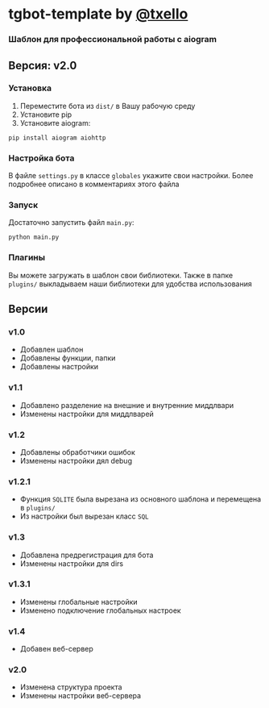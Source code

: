 # tgbot-template by [@txello](https://github.com/txello)

### Шаблон для профессиональной работы с aiogram
## Версия: v2.0

### Установка
1. Переместите бота из ```dist/``` в Вашу рабочую среду
2. Установите pip
3. Установите aiogram:
```console
pip install aiogram aiohttp
```

### Настройка бота
В файле ```settings.py``` в классе ```globales``` укажите свои настройки.
Более подробнее описано в комментариях этого файла

### Запуск
Достаточно запустить файл ```main.py```:
```console
python main.py
```


### Плагины
Вы можете загружать в шаблон свои библиотеки.
Также в папке ```plugins/``` выкладываем наши библиотеки для удобства использования


## Версии

### v1.0
* Добавлен шаблон
* Добавлены функции, папки
* Добавлены настройки

### v1.1
* Добавлено разделение на внешние и внутренние миддлвари
* Изменены настройки для миддлварей

### v1.2
* Добавлены обработчики ошибок
* Изменены настройки дял debug

### v1.2.1
* Функция ```SQLITE``` была вырезана из основного шаблона и перемещена в ```plugins/```
* Из настройки был вырезан класс ```SQL```

### v1.3
* Добавлена предрегистрация для бота
* Изменены настройки для dirs

### v1.3.1
* Изменены глобальные настройки
* Изменено подключение глобальных настроек

### v1.4
* Добавен веб-сервер

### v2.0
* Изменена структура проекта
* Изменены настройки веб-сервера
